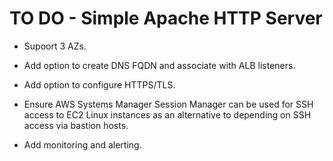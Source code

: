 # TO DO - Simple Apache HTTP Server

* Supoort 3 AZs.

* Add option to create DNS FQDN and associate with ALB listeners.

* Add option to configure HTTPS/TLS.

* Ensure AWS Systems Manager Session Manager can be used for SSH access to EC2 Linux instances as an alternative to depending on SSH access via bastion hosts.

* Add monitoring and alerting.
